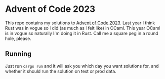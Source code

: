 # Advent of Code 2023

This repo contains my solutions to [Advent of Code 2023](https://adventofcode.com/2023). Last year I think Rust was in vogue so I did (as much as I felt like) in OCaml. This year OCaml is in vogue so naturally I'm doing it in Rust. Call me a square peg in a round hole, please.

## Running

Just run `cargo run` and it will ask you which day you want solutions for, and whether it should run the solution on test or prod data.

